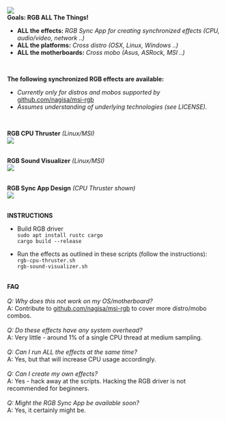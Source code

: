 ![](http://standard3d.com/assets/img/jled2.jpg)<br>
<b>Goals: RGB ALL The Things!</b>

- <b>ALL the effects:</b> <i>RGB Sync App for creating synchronized effects (CPU, audio/video, network ..)</i>
- <b>ALL the platforms:</b> <i>Cross distro (OSX, Linux, Windows ..)</i>
- <b>ALL the motherboards:</b> <i>Cross mobo (Asus, ASRock, MSI ..)</i>
<br>

<b>The following synchronized RGB effects are available:</b>

- <i>Currently only for distros and mobos supported by</i> [github.com/nagisa/msi-rgb](https://github.com/nagisa/msi-rgb)<br>
- <i>Assumes understanding of underlying technologies (see LICENSE).</i><br>
<br>



<b>RGB CPU Thruster</b> <i>(Linux/MSI)</i><br>
![](http://standard3d.com/assets/img/rgb-cpu-thruster.gif)<br><br>

<b>RGB Sound Visualizer</b> <i>(Linux/MSI)</i><br>
![](http://standard3d.com/assets/img/rgb-sound.gif)<br><br>

<b>RGB Sync App Design</b> <i>(CPU Thruster shown)</i><br>
![](http://standard3d.com/assets/img/rgb-gui-placeholder4.gif)<br><br>


<b>INSTRUCTIONS</b>

- Build RGB driver<br>
  `sudo apt install rustc cargo`<br>
  `cargo build --release`<br>
  
- Run the effects as outlined in these scripts (follow the instructions):<br>
  `rgb-cpu-thruster.sh`<br>
  `rgb-sound-visualizer.sh`<br><br>

<b>FAQ</b><br><br>
<i>Q: Why does this not work on my OS/motherboard?</i><br>
A: Contribute to [github.com/nagisa/msi-rgb](https://github.com/nagisa/msi-rgb) to cover more distro/mobo combos.<br><br>
<i>Q: Do these effects have any system overhead?</i><br>
A: Very little - around 1% of a single CPU thread at medium sampling.<br><br>
<i>Q: Can I run ALL the effects at the same time?</i><br>
A: Yes, but that will increase CPU usage accordingly.<br><br>
<i>Q: Can I create my own effects?</i><br>
A: Yes - hack away at the scripts. Hacking the RGB driver is not recommended for beginners.<br><br>
<i>Q: Might the RGB Sync App be available soon?</i><br>
A: Yes, it certainly might be.
